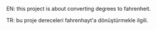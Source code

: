 EN:
this project is about converting degrees to fahrenheit.

TR:
bu proje dereceleri fahrenhayt'a dönüştürmekle ilgili.

